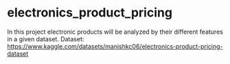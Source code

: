 # electronics_product_pricing
In this project electronic products will be analyzed by their different features in a given dataset.   Dataset: https://www.kaggle.com/datasets/manishkc06/electronics-product-pricing-dataset
